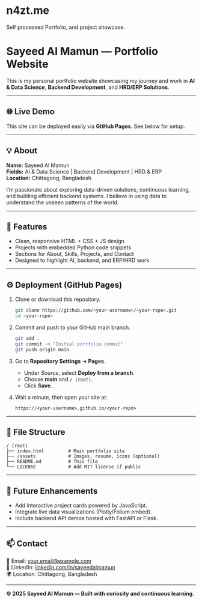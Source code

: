 # n4zt.me
Self processed Portfolio, and project showcase.

# Sayeed Al Mamun — Portfolio Website

This is my personal portfolio website showcasing my journey and work in **AI & Data Science**, **Backend Development**, and **HRD/ERP Solutions**.

---

## 🌐 Live Demo
This site can be deployed easily via **GitHub Pages**. See below for setup.

---

## 💡 About

**Name:** Sayeed Al Mamun  
**Fields:** AI & Data Science | Backend Development | HRD & ERP  
**Location:** Chittagong, Bangladesh  

I’m passionate about exploring data-driven solutions, continuous learning, and building efficient backend systems. I believe in using data to understand the unseen patterns of the world.

---

## 🧠 Features
- Clean, responsive HTML + CSS + JS design
- Projects with embedded Python code snippets
- Sections for About, Skills, Projects, and Contact
- Designed to highlight AI, backend, and ERP/HRD work

---

## ⚙️ Deployment (GitHub Pages)

1. Clone or download this repository.
   ```bash
   git clone https://github.com/<your-username>/<your-repo>.git
   cd <your-repo>
   ```

2. Commit and push to your GitHub main branch.
   ```bash
   git add .
   git commit -m "Initial portfolio commit"
   git push origin main
   ```

3. Go to **Repository Settings → Pages**.
   - Under *Source*, select **Deploy from a branch**.
   - Choose **main** and `/ (root)`.
   - Click **Save**.

4. Wait a minute, then open your site at:
   ```
   https://<your-username>.github.io/<your-repo>
   ```

---

## 📁 File Structure
```
/ (root)
├── index.html         # Main portfolio site
├── /assets            # Images, resume, icons (optional)
├── README.md          # This file
└── LICENSE            # Add MIT license if public
```

---

## 🚀 Future Enhancements
- Add interactive project cards powered by JavaScript.
- Integrate live data visualizations (Plotly/Folium embed).
- Include backend API demos hosted with FastAPI or Flask.

---

## 📫 Contact
📧 Email: your.email@example.com  
🔗 LinkedIn: [linkedin.com/in/sayeedalmamun](https://linkedin.com/in/sayeedalmamun)  
🌍 Location: Chittagong, Bangladesh  

---

**© 2025 Sayeed Al Mamun — Built with curiosity and continuous learning.**

